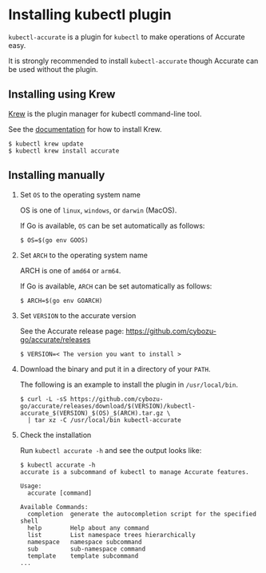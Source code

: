 # Installing kubectl plugin

`kubectl-accurate` is a plugin for `kubectl` to make operations of Accurate easy.

It is strongly recommended to install `kubectl-accurate` though Accurate can be used without the plugin.

## Installing using Krew

[Krew](https://krew.sigs.k8s.io/) is the plugin manager for kubectl command-line tool.

See the [documentation](https://krew.sigs.k8s.io/docs/user-guide/setup/install/) for how to install Krew.

```console
$ kubectl krew update
$ kubectl krew install accurate
```

## Installing manually

1. Set `OS` to the operating system name

    OS is one of `linux`, `windows`, or `darwin` (MacOS).

    If Go is available, `OS` can be set automatically as follows:

    ```console
    $ OS=$(go env GOOS)
    ```

2. Set `ARCH` to the operating system name

    ARCH is one of `amd64` or `arm64`.

    If Go is available, `ARCH` can be set automatically as follows:

    ```console
    $ ARCH=$(go env GOARCH)
    ```

3. Set `VERSION` to the accurate version

   See the Accurate release page: https://github.com/cybozu-go/accurate/releases

   ```console
   $ VERSION=< The version you want to install >
   ```

4. Download the binary and put it in a directory of your `PATH`.

    The following is an example to install the plugin in `/usr/local/bin`.

    ```console
    $ curl -L -sS https://github.com/cybozu-go/accurate/releases/download/$(VERSION)/kubectl-accurate_$(VERSION)_$(OS)_$(ARCH).tar.gz \
      | tar xz -C /usr/local/bin kubectl-accurate
    ```

5. Check the installation

    Run `kubectl accurate -h` and see the output looks like:

    ```console
    $ kubectl accurate -h
    accurate is a subcommand of kubectl to manage Accurate features.

    Usage:
      accurate [command]

    Available Commands:
      completion  generate the autocompletion script for the specified shell
      help        Help about any command
      list        List namespace trees hierarchically
      namespace   namespace subcommand
      sub         sub-namespace command
      template    template subcommand
    ...
    ```
